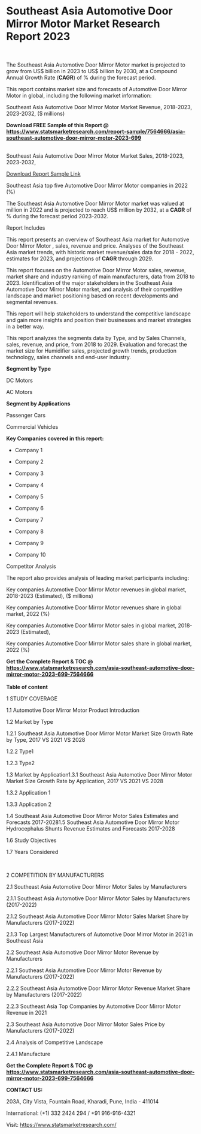 <h1>Southeast Asia Automotive Door Mirror Motor Market Research Report 2023</h1><br/><p>The Southeast Asia Automotive Door Mirror Motor market is projected to grow from US$ billion in 2023 to US$ billion by 2030, at a Compound Annual Growth Rate (<strong>CAGR</strong>) of % during the forecast period.</p><p>
 
 This report contains market size and forecasts of Automotive Door Mirror Motor in global, including the following market information:</p><p>
 
 Southeast Asia Automotive Door Mirror Motor Market Revenue, 2018-2023, 2023-2032, ($ millions)</p><div><b>Download FREE Sample of this Report @ <a href="https://www.statsmarketresearch.com/download-free-sample/7564666/asia-southeast-automotive-door-mirror-motor-2023-699">https://www.statsmarketresearch.com/report-sample/7564666/asia-southeast-automotive-door-mirror-motor-2023-699</a></b></div><br><p>
 
 Southeast Asia Automotive Door Mirror Motor Market Sales, 2018-2023, 2023-2032,</p><p><a href="https://www.statsmarketresearch.com/download-free-sample/7564666/asia-southeast-automotive-door-mirror-motor-2023-699">Download Report Sample Link</a></p><p>
 
 Southeast Asia top five Automotive Door Mirror Motor companies in 2022 (%)</p><p>
 
 The Southeast Asia Automotive Door Mirror Motor market was valued at million in 2022 and is projected to reach US$ million by 2032, at a <strong>CAGR</strong> of % during the forecast period 2023-2032.</p><p>
 
 Report Includes</p><p>
 
 This report presents an overview of Southeast Asia market for Automotive Door Mirror Motor , sales, revenue and price. Analyses of the Southeast Asia market trends, with historic market revenue/sales data for 2018 - 2022, estimates for 2023, and projections of <strong>CAGR</strong> through 2029.</p><p>
 
 This report focuses on the Automotive Door Mirror Motor sales, revenue, market share and industry ranking of main manufacturers, data from 2018 to 2023. Identification of the major stakeholders in the Southeast Asia Automotive Door Mirror Motor market, and analysis of their competitive landscape and market positioning based on recent developments and segmental revenues.</p><p>
 
 This report will help stakeholders to understand the competitive landscape and gain more insights and position their businesses and market strategies in a better way.</p><p>
 
 This report analyzes the segments data by Type, and by Sales Channels, sales, revenue, and price, from 2018 to 2029. Evaluation and forecast the market size for Humidifier sales, projected growth trends, production technology, sales channels and end-user industry.</p><p>
 
  <strong>Segment by Type</strong></p><p>
 
 DC Motors</p><p>AC Motors</p><p>
 
 <strong> Segment <strong><strong>by Applications</strong></strong></strong></p><p>
 
 Passenger Cars</p><p>Commercial Vehicles</p><p><strong>Key Companies covered in this report:</strong></p><p>
 
 </p><ul><p></p><li>Company 1</li><p></p><li>Company 2</li><p></p><li>Company 3</li><p></p><li>Company 4</li><p></p><li>Company 5</li><p></p><li>Company 6</li><p></p><li>Company 7</li><p></p><li>Company 8</li><p></p><li>Company 9</li><p></p><li>Company 10</li><p></p></ul><p>Competitor Analysis</p><p>
 
 The report also provides analysis of leading market participants including:</p><p>
 
 Key companies Automotive Door Mirror Motor revenues in global market, 2018-2023 (Estimated), ($ millions)</p><p>
 
 Key companies Automotive Door Mirror Motor revenues share in global market, 2022 (%)</p><p>
 
 Key companies Automotive Door Mirror Motor sales in global market, 2018-2023 (Estimated),</p><p>
 
 Key companies Automotive Door Mirror Motor sales share in global market, 2022 (%)</p><div><b>Get the Complete Report & TOC @ <a href="https://www.statsmarketresearch.com/asia-southeast-automotive-door-mirror-motor-2023-699-7564666">https://www.statsmarketresearch.com/asia-southeast-automotive-door-mirror-motor-2023-699-7564666</a></b></div><br><b>Table of content</b><p>1 STUDY COVERAGE<br />
 
 1.1 Automotive Door Mirror Motor Product Introduction<br />
 
 1.2 Market by Type<br />
 
 1.2.1 Southeast Asia Automotive Door Mirror Motor Market Size Growth Rate by Type, 2017 VS 2021 VS 2028<br />
 
 1.2.2 Type1<br />
 
 1.2.3 Type2<br />
 
 1.3 Market by Application1.3.1 Southeast Asia Automotive Door Mirror Motor Market Size Growth Rate by Application, 2017 VS 2021 VS 2028<br />
 
 1.3.2 Application 1<br />
 
 1.3.3 Application 2<br />
 
 1.4 Southeast Asia Automotive Door Mirror Motor Sales Estimates and Forecasts 2017-20281.5 Southeast Asia Automotive Door Mirror Motor Hydrocephalus Shunts Revenue Estimates and Forecasts 2017-2028<br />
 
 1.6 Study Objectives<br />
 
 1.7 Years Considered<br />
 
 <br />
 
 2 COMPETITION BY MANUFACTURERS<br />
 
 2.1 Southeast Asia Automotive Door Mirror Motor Sales by Manufacturers<br />
 
 2.1.1 Southeast Asia Automotive Door Mirror Motor Sales by Manufacturers (2017-2022)<br />
 
 2.1.2 Southeast Asia Automotive Door Mirror Motor Sales Market Share by Manufacturers (2017-2022)<br />
 
 2.1.3 Top Largest Manufacturers of Automotive Door Mirror Motor in 2021 in Southeast Asia<br />
 
 2.2 Southeast Asia Automotive Door Mirror Motor Revenue by Manufacturers<br />
 
 2.2.1 Southeast Asia Automotive Door Mirror Motor Revenue by Manufacturers (2017-2022)<br />
 
 2.2.2 Southeast Asia Automotive Door Mirror Motor Revenue Market Share by Manufacturers (2017-2022)<br />
 
 2.2.3 Southeast Asia Top Companies by Automotive Door Mirror Motor Revenue in 2021<br />
 
 2.3 Southeast Asia Automotive Door Mirror Motor Sales Price by Manufacturers (2017-2022)<br />
 
 2.4 Analysis of Competitive Landscape<br />
 
 2.4.1 Manufacture<br><div><b>Get the Complete Report & TOC @ <a href="https://www.statsmarketresearch.com/asia-southeast-automotive-door-mirror-motor-2023-699-7564666">https://www.statsmarketresearch.com/asia-southeast-automotive-door-mirror-motor-2023-699-7564666</a></b></div></p>
 
 <b>CONTACT US:</b><br>
 
 203A, City Vista, Fountain Road, Kharadi, Pune, India - 411014 <br>
 
 International: (+1) 332 2424 294 / +91 916-916-4321<br>
 
 Visit: <a href="https://www.statsmarketresearch.com/">https://www.statsmarketresearch.com/</a>
 
 <br>